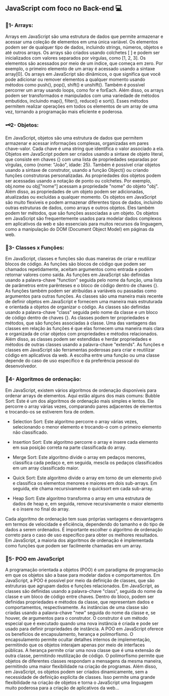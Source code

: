 ## JavaScript com foco no Back-end 💻

### 🎏1- Arrays: 
Arrays em JavaScript são uma estrutura de dados que permite armazenar e acessar uma coleção de elementos em uma única variável. Os elementos podem ser de qualquer tipo de dados, incluindo strings, números, objetos e até outros arrays.
Os arrays são criados usando colchetes [ ] e podem ser inicializados com valores separados por vírgulas, como [1, 2, 3]. Os elementos são acessados ​​por meio de um índice, que começa em zero. Por exemplo, o primeiro elemento de um array é acessado usando a sintaxe array[0].
Os arrays em JavaScript são dinâmicos, o que significa que você pode adicionar ou remover elementos a qualquer momento usando métodos como push(), pop(), shift() e unshift(). Também é possível percorrer um array usando loops, como for e forEach.
Além disso, os arrays podem ser transformados e manipulados com uma variedade de métodos embutidos, incluindo map(), filter(), reduce() e sort(). Esses métodos permitem realizar operações em todos os elementos de um array de uma vez, tornando a programação mais eficiente e poderosa.

### 🗝️2- Objetos:
Em JavaScript, objetos são uma estrutura de dados que permitem armazenar e acessar informações complexas, organizadas em pares chave-valor. Cada chave é uma string que identifica o valor associado a ela.
Objetos em JavaScript podem ser criados usando a sintaxe de objeto literal, que consiste em chaves {} com uma lista de propriedades separadas por vírgulas, como {nome: "João", idade: 25}. Também é possível criar objetos usando a sintaxe de construtor, usando a função Object() ou criando funções construtoras personalizadas.
As propriedades dos objetos podem ser acessadas usando a notação de ponto ou colchetes. Por exemplo, obj.nome ou obj["nome"] acessam a propriedade "nome" do objeto "obj". Além disso, as propriedades de um objeto podem ser adicionadas, atualizadas ou excluídas a qualquer momento.
Os objetos em JavaScript são muito flexíveis e podem armazenar diferentes tipos de dados, incluindo outras estruturas de dados, como arrays e outros objetos. Eles também podem ter métodos, que são funções associadas a um objeto.
Os objetos em JavaScript são frequentemente usados para modelar dados complexos em aplicativos da web e são essenciais para muitos recursos da linguagem, como a manipulação do DOM (Document Object Model) em páginas da web.

### 🔮3- Classes x Funções:
Em JavaScript, classes e funções são duas maneiras de criar e reutilizar blocos de código.
As funções são blocos de código que podem ser chamados repetidamente, aceitam argumentos como entrada e podem retornar valores como saída. As funções em JavaScript são definidas usando a palavra-chave "function" seguida pelo nome da função, uma lista de parâmetros entre parênteses e o bloco de código dentro de chaves {}. As funções também podem ser atribuídas a variáveis ou passadas como argumentos para outras funções.
As classes são uma maneira mais recente de definir objetos em JavaScript e fornecem uma maneira mais estruturada e orientada a objetos de organizar o código. As classes são definidas usando a palavra-chave "class" seguida pelo nome da classe e um bloco de código dentro de chaves {}. As classes podem ter propriedades e métodos, que são funções associadas à classe.
Uma das vantagens das classes em relação às funções é que elas fornecem uma maneira mais clara e organizada de criar objetos com propriedades e métodos relacionados. Além disso, as classes podem ser estendidas e herdar propriedades e métodos de outras classes usando a palavra-chave "extends".
As funções e classes em JavaScript são ferramentas poderosas para criar e reutilizar código em aplicativos da web. A escolha entre uma função ou uma classe depende do caso de uso específico e da preferência pessoal do desenvolvedor.

### 🎎4- Algoritmos de ordenação:
Em JavaScript, existem vários algoritmos de ordenação disponíveis para ordenar arrays de elementos. Aqui estão alguns dos mais comuns:
Bubble Sort: Este é um dos algoritmos de ordenação mais simples e lentos. Ele percorre o array várias vezes, comparando pares adjacentes de elementos e trocando-os se estiverem fora de ordem.

- Selection Sort: Este algoritmo percorre o array várias vezes, selecionando o menor elemento e trocando-o com o primeiro elemento não classificado.

- Insertion Sort: Este algoritmo percorre o array e insere cada elemento em sua posição correta na parte classificada do array.

- Merge Sort: Este algoritmo divide o array em pedaços menores, classifica cada pedaço e, em seguida, mescla os pedaços classificados em um array classificado maior.

- Quick Sort: Este algoritmo divide o array em torno de um elemento pivô e classifica os elementos menores e maiores em dois sub-arrays. Em seguida, ele chama recursivamente o quicksort em cada sub-array.

- Heap Sort: Este algoritmo transforma o array em uma estrutura de dados de heap e, em seguida, remove recursivamente o maior elemento e o insere no final do array.

Cada algoritmo de ordenação tem suas próprias vantagens e desvantagens em termos de velocidade e eficiência, dependendo do tamanho e do tipo de dados a serem ordenados. É importante escolher o algoritmo de ordenação correto para o caso de uso específico para obter os melhores resultados. Em JavaScript, a maioria dos algoritmos de ordenação é implementada como funções que podem ser facilmente chamadas em um array.

### 🔖5- POO em JavaScript
A programação orientada a objetos (POO) é um paradigma de programação em que os objetos são a base para modelar dados e comportamentos. Em JavaScript, a POO é possível por meio da definição de classes, que são estruturas que agrupam dados e funções relacionados.
Em JavaScript, as classes são definidas usando a palavra-chave "class", seguida do nome da classe e um bloco de código entre chaves. Dentro do bloco, podem ser definidas propriedades e métodos da classe, que representam dados e comportamentos, respectivamente.
As instâncias de uma classe são criadas usando a palavra-chave "new" seguida do nome da classe e, se houver, de argumentos para o construtor. O construtor é um método especial que é executado quando uma nova instância é criada e pode ser usado para definir propriedades de instância.
A POO em JavaScript oferece os benefícios de encapsulamento, herança e polimorfismo. O encapsulamento permite ocultar detalhes internos de implementação, permitindo que os objetos interajam apenas por meio de interfaces públicas. A herança permite criar uma nova classe que é uma extensão de outra classe, permitindo reutilização de código. O polimorfismo permite que objetos de diferentes classes respondam a mensagens da mesma maneira, permitindo uma maior flexibilidade na criação de programas.
Além disso, em JavaScript, os objetos podem ser criados dinamicamente, sem a necessidade de definição explícita de classes. Isso permite uma grande flexibilidade na criação de objetos e torna o JavaScript uma linguagem muito poderosa para a criação de aplicativos da web...
